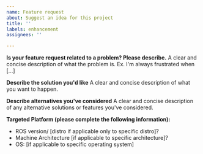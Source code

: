 ```yaml
---
name: Feature request
about: Suggest an idea for this project
title: ''
labels: enhancement
assignees: ''

---
```


**Is your feature request related to a problem? Please describe.**
A clear and concise description of what the problem is. Ex. I'm always frustrated when [...]

**Describe the solution you'd like**
A clear and concise description of what you want to happen.

**Describe alternatives you've considered**
A clear and concise description of any alternative solutions or features you've considered.

**Targeted Platform (please complete the following information):**
- ROS version/ [distro if applicable only to specific distro]?
- Machine Architecture [if applicable to specific architecture]?
- OS: [if applicable to specific operating system]
